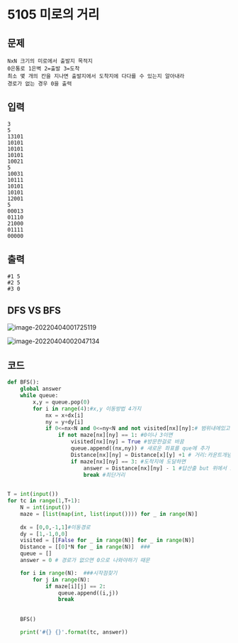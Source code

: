 # 5105 미로의 거리

## 문제

```
NxN 크기의 미로에서 출발지 목적지
0은통로 1은벽 2=출발 3=도착
최소 몇 개의 칸을 지나면 출발지에서 도착지에 다다를 수 있는지 알아내라
경로가 없는 경우 0을 출력
```

## 입력

```
3
5
13101
10101
10101
10101
10021
5
10031
10111
10101
10101
12001
5
00013
01110
21000
01111
00000
```

## 출력

```
#1 5
#2 5
#3 0
```

## DFS VS BFS

![image-20220404001725119](C:\Users\eunwon\AppData\Roaming\Typora\typora-user-images\image-20220404001725119.png)

![image-20220404002047134](C:\Users\eunwon\AppData\Roaming\Typora\typora-user-images\image-20220404002047134.png)



## 코드

```python
def BFS():
    global answer
    while queue: 
        x,y = queue.pop(0)
        for i in range(4):#x,y 이동방법 4가지
            nx = x+dx[i] 
            ny = y+dy[i]
            if 0<=nx<N and 0<=ny<N and not visited[nx][ny]:# 범위내에있고, 방문하지않을경우에 
                if not maze[nx][ny] == 1: #0이나 3이면 
                    visited[nx][ny] = True #방문한걸로 바꿈
                    queue.append((nx,ny)) # 새로운 좌표를 que에 추가
                    Distance[nx][ny] = Distance[x][y] +1 # 거리:카운트개념 +1 but for문이도는동안은 거리가같음
                    if maze[nx][ny] == 3: #도착지에 도달하면
                        answer = Distance[nx][ny] - 1 #답산출 but 위에서 1번 더 더해줘서 빼줌
                        break #최단거리
                        

T = int(input())
for tc in range(1,T+1):
    N = int(input())
    maze = [list(map(int, list(input()))) for _ in range(N)]
    
    dx = [0,0,-1,1]#이동경로
    dy = [1,-1,0,0]
    visited = [[False for _ in range(N)] for _ in range(N)]
    Distance = [[0]*N for _ in range(N)]  ###
    queue = []
    answer = 0 # 경로가 없으면 0으로 나와야하기 때문

    for i in range(N):  ###시작점찾기
        for j in range(N):
            if maze[i][j] == 2:
                queue.append((i,j))
                break
            
    
    BFS()

    print('#{} {}'.format(tc, answer))
```

